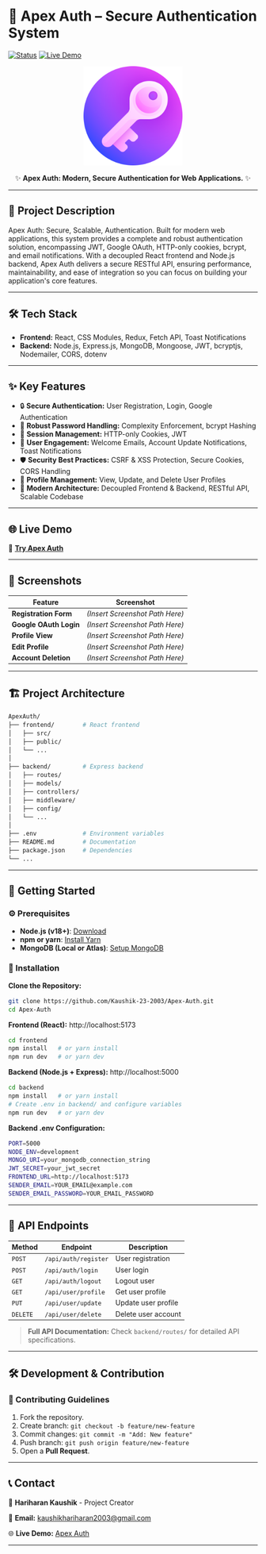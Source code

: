 # 🚀 Apex Auth – Secure Authentication System

[![Status](https://img.shields.io/badge/Status-Active-brightgreen.svg)](https://github.com/your-github-username/your-repo-name)
[![Live Demo](https://img.shields.io/badge/Demo-Live%20Website-success?logo=web)](https://apex-auth-frontend.onrender.com/)

<p align="center">
  <img src="Screenshots/key.png" alt="Apex Auth Logo" width="200">
</p>

<p align="center">
  ✨ <strong>Apex Auth: Modern, Secure Authentication for Web Applications.</strong> ✨
</p>

---

## 📝 Project Description

Apex Auth:  Secure, Scalable, Authentication.  Built for modern web applications, this system provides a complete and robust authentication solution, encompassing JWT, Google OAuth, HTTP-only cookies, bcrypt, and email notifications.  With a decoupled React frontend and Node.js backend, Apex Auth delivers a secure RESTful API, ensuring performance, maintainability, and ease of integration so you can focus on building your application's core features.

---

## 🛠️ Tech Stack

*   **Frontend:** React, CSS Modules, Redux, Fetch API, Toast Notifications
*   **Backend:** Node.js, Express.js, MongoDB, Mongoose, JWT, bcryptjs, Nodemailer, CORS, dotenv

---

## ✨ Key Features

*   🔒 **Secure Authentication:** User Registration, Login, Google Authentication
*   🔑 **Robust Password Handling:** Complexity Enforcement, bcrypt Hashing
*   🍪 **Session Management:** HTTP-only Cookies, JWT
*   📧 **User Engagement:** Welcome Emails, Account Update Notifications, Toast Notifications
*   🛡️ **Security Best Practices:** CSRF & XSS Protection, Secure Cookies, CORS Handling
*   👤 **Profile Management:** View, Update, and Delete User Profiles
*   🚀 **Modern Architecture:** Decoupled Frontend & Backend, RESTful API, Scalable Codebase

---

## 🌐 Live Demo

🔗 **[Try Apex Auth](https://apex-auth-frontend.onrender.com/)**

---

## 📸 Screenshots

| Feature             | Screenshot                                  |
| ------------------- | ------------------------------------------- |
| **Registration Form** |  *(Insert Screenshot Path Here)*          |
| **Google OAuth Login**|  *(Insert Screenshot Path Here)*          |
| **Profile View**      |  *(Insert Screenshot Path Here)*          |
| **Edit Profile**      |  *(Insert Screenshot Path Here)*          |
| **Account Deletion**  |  *(Insert Screenshot Path Here)*          |

---

## 🏗️ Project Architecture

```bash
ApexAuth/
├── frontend/        # React frontend
│   ├── src/
│   ├── public/
│   └── ...
│
├── backend/         # Express backend
│   ├── routes/
│   ├── models/
│   ├── controllers/
│   ├── middleware/
│   ├── config/
│   └── ...
│
├── .env             # Environment variables
├── README.md        # Documentation
├── package.json     # Dependencies
└── ...
```

---

## 🚀 Getting Started

### ⚙️ Prerequisites

*   **Node.js (v18+)**: [Download](https://nodejs.org/)
*   **npm or yarn**: [Install Yarn](https://yarnpkg.com/getting-started/install)
*   **MongoDB (Local or Atlas)**: [Setup MongoDB](https://www.mongodb.com/docs/manual/installation/)

### 🔧 Installation

**Clone the Repository:**

```bash
git clone https://github.com/Kaushik-23-2003/Apex-Auth.git
cd Apex-Auth
```

**Frontend (React):** http://localhost:5173

```bash
cd frontend
npm install   # or yarn install
npm run dev   # or yarn dev
```

**Backend (Node.js + Express):** http://localhost:5000

```bash
cd backend
npm install   # or yarn install
# Create .env in backend/ and configure variables
npm run dev   # or yarn dev
```

**Backend .env Configuration:**

```bash
PORT=5000
NODE_ENV=development
MONGO_URI=your_mongodb_connection_string
JWT_SECRET=your_jwt_secret
FRONTEND_URL=http://localhost:5173
SENDER_EMAIL=YOUR_EMAIL@example.com
SENDER_EMAIL_PASSWORD=YOUR_EMAIL_PASSWORD
```

---

## 🔗 API Endpoints

| Method | Endpoint             | Description             |
| ------ | -------------------- | ----------------------- |
| `POST` | `/api/auth/register` | User registration       |
| `POST` | `/api/auth/login`    | User login              |
| `GET`  | `/api/auth/logout`   | Logout user             |
| `GET`  | `/api/user/profile`  | Get user profile        |
| `PUT`  | `/api/user/update`   | Update user profile     |
| `DELETE`| `/api/user/delete`  | Delete user account     |

> **Full API Documentation:** Check `backend/routes/` for detailed API specifications.

---

## 🛠 Development & Contribution

### 🤝 Contributing Guidelines

1.  Fork the repository.
2.  Create branch: `git checkout -b feature/new-feature`
3.  Commit changes: `git commit -m "Add: New feature"`
4.  Push branch: `git push origin feature/new-feature`
5.  Open a **Pull Request**.

---

## 📞 Contact

👤 **Hariharan Kaushik** - Project Creator

📧 **Email:** kaushikhariharan2003@gmail.com

🌐 **Live Demo:** [Apex Auth](https://apex-auth-frontend.onrender.com/)

---

